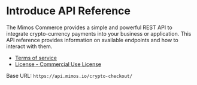 # Introduce API Reference

The Mimos Commerce provides a simple and powerful REST API to integrate crypto-currency payments into your business or application. This API reference provides information on available endpoints and how to interact with them.

- [Terms of service](https://w.mimos.io/commerce/legal/terms-of-service)
- [License - Commercial Use License](https://mimos.io/)

Base URL: `https://api.mimos.io/crypto-checkout/`
